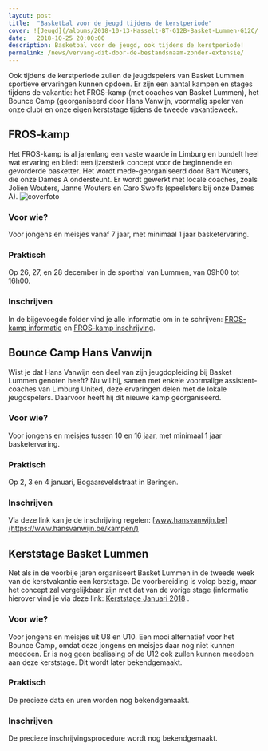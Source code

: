 ```yaml
---
layout: post
title:  "Basketbal voor de jeugd tijdens de kerstperiode"
cover: ![Jeugd](/albums/2018-10-13-Hasselt-BT-G12B-Basket-Lummen-G12C/_normalized/IMG_6268.jpg)
date:   2018-10-25 20:00:00
description: Basketbal voor de jeugd, ook tijdens de kerstperiode!
permalink: /news/vervang-dit-door-de-bestandsnaam-zonder-extensie/
---
```

Ook tijdens de kerstperiode zullen de jeugdspelers van Basket Lummen sportieve ervaringen kunnen opdoen. Er zijn een aantal kampen en stages tijdens de vakantie: het FROS-kamp (met coaches van Basket Lummen), het Bounce Camp (georganiseerd door Hans Vanwijn, voormalig speler van onze club) en onze eigen kerststage tijdens de tweede vakantieweek. 

## FROS-kamp

Het FROS-kamp is al jarenlang een vaste waarde in Limburg en bundelt heel wat ervaring en biedt een ijzersterk concept voor de beginnende en gevorderde basketter. Het wordt mede-georganiseerd door Bart Wouters, die onze Dames A ondersteunt. Er wordt gewerkt met locale coaches, zoals Jolien Wouters, Janne Wouters en Caro Swolfs (speelsters bij onze Dames A).
![coverfoto](https://www.basketlummen.be/albums/2018-10-13-Basket-Lummen-DSEA-Sint-Katelijne-Waver-DSEA/_thumbnails/IMG_6412.png)
### Voor wie?
Voor jongens en meisjes vanaf 7 jaar, met minimaal 1 jaar basketervaring.

### Praktisch
Op 26, 27, en 28 december in de sporthal van Lummen, van 09h00 tot 16h00.

### Inschrijven
In de bijgevoegde folder vind je alle informatie om in te schrijven: [FROS-kamp informatie](/news/downloads2018-FROS-informatie.pdf/) en [FROS-kamp inschrijving](/news/downloads2018-FROS-inschrijving.pdf/).

## Bounce Camp Hans Vanwijn

Wist je dat Hans Vanwijn een deel van zijn jeugdopleiding bij Basket Lummen genoten heeft? Nu wil hij, samen met enkele voormalige assistent-coaches van Limburg United, deze ervaringen delen met de lokale jeugdspelers. Daarvoor heeft hij dit nieuwe kamp georganiseerd.

### Voor wie?
Voor jongens en meisjes tussen 10 en 16 jaar, met minimaal 1 jaar basketervaring.

### Praktisch
Op 2, 3 en 4 januari, Bogaarsveldstraat in Beringen.

### Inschrijven
Via deze link kan je de inschrijving regelen: [www.hansvanwijn.be](https://www.hansvanwijn.be/kampen/)

## Kerststage Basket Lummen

Net als in de voorbije jaren organiseert Basket Lummen in de tweede week van de kerstvakantie een kerststage. De voorbereiding is volop bezig, maar het concept zal vergelijkbaar zijn met dat van de vorige stage (informatie hierover vind je via deze link: [Kerststage Januari 2018](http://www.basketlummen.be/news/2017-12-07-kerststage/) .

### Voor wie?
Voor jongens en meisjes uit U8 en U10. Een mooi alternatief voor het Bounce Camp, omdat deze jongens en meisjes daar nog niet kunnen meedoen. Er is nog geen beslissing of de U12 ook zullen kunnen meedoen aan deze kerststage. Dit wordt later bekendgemaakt.

### Praktisch
De precieze data en uren worden nog bekendgemaakt.

### Inschrijven
De precieze inschrijvingsprocedure wordt nog bekendgemaakt.

